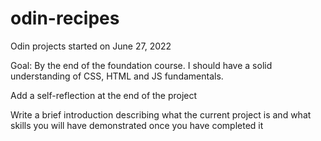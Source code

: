 # odin-recipes

Odin projects started on June 27, 2022

Goal: By the end of the foundation course. I should have a solid understanding of CSS, HTML and JS fundamentals.

Add a self-reflection at the end of the project

Write a brief introduction describing what the current project is and what skills you will have demonstrated once you have completed it
